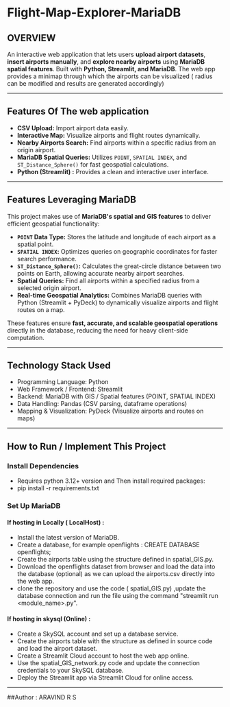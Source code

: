# Flight-Map-Explorer-MariaDB

## OVERVIEW
An interactive web application that lets users **upload airport datasets**, **insert airports manually**, and **explore nearby airports** using **MariaDB spatial features**. Built with **Python, Streamlit, and MariaDB**. The web app provides a minimap through which the airports can be visualized ( radius can be modified and results are generated accordingly) 

---

##  Features Of The web application 

-  **CSV Upload:** Import airport data easily.
-  **Interactive Map:** Visualize airports and flight routes dynamically.
-  **Nearby Airports Search:** Find airports within a specific radius from an origin airport.
-  **MariaDB Spatial Queries:** Utilizes `POINT`, `SPATIAL INDEX`, and `ST_Distance_Sphere()` for fast geospatial calculations.
-  **Python (Streamlit) :** Provides a clean and interactive user interface.

---
## Features Leveraging MariaDB

This project makes use of **MariaDB's spatial and GIS features** to deliver efficient geospatial functionality:

- **`POINT` Data Type:** Stores the latitude and longitude of each airport as a spatial point.  
- **`SPATIAL INDEX`:** Optimizes queries on geographic coordinates for faster search performance.  
- **`ST_Distance_Sphere()`:** Calculates the great-circle distance between two points on Earth, allowing accurate nearby airport searches.  
- **Spatial Queries:** Find all airports within a specified radius from a selected origin airport.    
- **Real-time Geospatial Analytics:** Combines MariaDB queries with Python (Streamlit + PyDeck) to dynamically visualize airports and flight routes on a map.  

These features ensure **fast, accurate, and scalable geospatial operations** directly in the database, reducing the need for heavy client-side computation.

---

## Technology Stack Used
-  Programming Language: Python
-  Web Framework / Frontend: Streamlit
-  Backend: MariaDB with GIS / Spatial features (POINT, SPATIAL INDEX)
-  Data Handling: Pandas (CSV parsing, dataframe operations)
-  Mapping & Visualization: PyDeck (Visualize airports and routes on maps)
---
## How to Run / Implement This Project

### Install Dependencies

- Requires python 3.12+ version and Then install required packages:
- pip install -r requirements.txt

### Set Up MariaDB

#### If hosting in Locally ( LocalHost) :
- Install the latest version of MariaDB.
- Create a database, for example openflights : CREATE DATABASE openflights;
- Create the airports table using the structure defined in spatial_GIS.py.
- Download the openflights dataset from browser and load the data into the database (optional) as we can upload the airports.csv directly into the web app.
- clone the repository and use the code ( spatial_GIS.py) ,update the database connection and run the file using the command "streamlit run <module_name>.py".

#### If hosting in skysql (Online) :
- Create a SkySQL account and set up a database service.
- Create the airports table with the structure as defined in source code and load the airport dataset.
- Create a Streamlit Cloud account to host the web app online.
- Use the spatial_GIS_network.py code and update the connection credentials to your SkySQL database.
- Deploy the Streamlit app via Streamlit Cloud for online access. 
---

##Author : ARAVIND R S 
